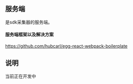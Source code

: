 ## 服务端
是sdk采集器的服务端。


#### 服务端框架以及解决方案
https://github.com/hubcarl/egg-react-webpack-boilerplate


## 说明

当前正在开发中